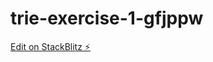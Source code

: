 # trie-exercise-1-gfjppw

[Edit on StackBlitz ⚡️](https://stackblitz.com/edit/trie-exercise-1-gfjppw)